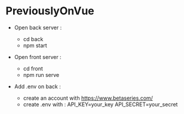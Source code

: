 # PreviouslyOnVue

- Open back server :
    - cd back
    - npm start
- Open front server :
    - cd front
    - npm run serve

- Add .env on back :
    - create an account with https://www.betaseries.com/
    - create .env with :
        API_KEY=your_key
        API_SECRET=your_secret
